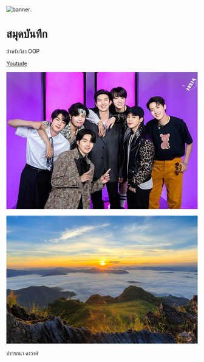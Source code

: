![banner](https://picsum.photos/800/250).
# สมุดบันทึก

สำหรับวิชา OOP

[Youtude](https://www.youtube.com/results?search_query=BTS)

![Babanner](./BTSbanner.jpg)


![Bbanner](./banner.jpg)


ปรารถนา ดาวงศ์
